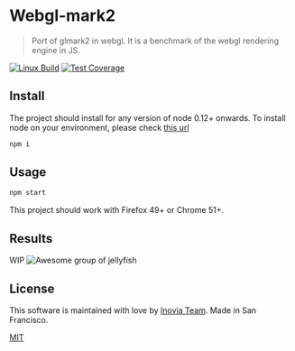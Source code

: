 #  Webgl-mark2

> Port of glmark2 in webgl. It is a benchmark of the webgl rendering engine in JS.

[![Linux Build][travis-image]][travis-url]
[![Test Coverage][coveralls-image]][coveralls-url]


## Install

The project should install for any version of node 0.12+ onwards. To install node on your environment, please check [this url](http://nodejs.org)
```bash
npm i
```

## Usage

```bash
npm start
```
This project should work with Firefox 49+ or Chrome 51+.

## Results

WIP
![Awesome group of jellyfish](https://github.com/Edouard360/webgl-mark2/blob/master/data/img/Trim.gif)

## License

This software is  maintained with love by [Inovia Team](https://inovia-team.com).
Made in San Francisco.

[MIT](http://vjpr.mit-license.org)

[npm-image]: https://img.shields.io/npm/v/live-xxx.svg
[npm-url]: https://npmjs.org/package/live-xxx
[travis-image]: https://img.shields.io/travis/live-js/live-xxx/master.svg
[travis-url]: https://travis-ci.org/live-js/live-xxx
[coveralls-image]: https://img.shields.io/coveralls/live-js/live-xxx/master.svg
[coveralls-url]: https://coveralls.io/r/live-js/live-xxx?branch=master

